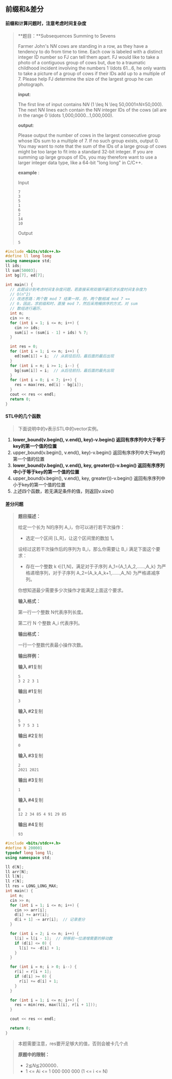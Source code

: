 

## 前缀和&差分



#### 前缀和计算问题时，注意考虑时间复杂度

>  **题目：**Subsequences Summing to Sevens
>
> Farmer John's N*N* cows are standing in a row, as they have a tendency to do from time to time. Each cow is labeled with a distinct integer ID number so FJ can tell them apart. FJ would like to take a photo of a contiguous group of cows but, due to a traumatic childhood incident involving the numbers 1 \ldots 61…6, he only wants to take a picture of a group of cows if their IDs add up to a multiple of 7. Please help FJ determine the size of the largest group he can photograph.
>
> **input**:
>
> The first line of input contains N*N* (1 \leq N \leq 50,0001≤*N*≤50,000). The next N*N* lines each contain the N*N* integer IDs of the cows (all are in the range 0 \ldots 1,000,0000…1,000,000).
>
> **output**:
>
> Please output the number of cows in the largest consecutive group whose IDs sum to a multiple of 7. If no such group exists, output 0. You may want to note that the sum of the IDs of a large group of cows might be too large to fit into a standard 32-bit integer. If you are summing up large groups of IDs, you may therefore want to use a larger integer data type, like a 64-bit "long long" in C/C++.
>
> **example** :
>
> Input
>
> ```
> 7
> 3
> 5
> 1
> 6
> 2
> 14
> 10
> ```
>
> Output
>
> ```
> 5
> ```

```c++
#include <bits/stdc++.h>
#define ll long long
using namespace std;
ll ids;
ll sum[50003];
int bg[7], ed[7];

int main() {
  // 此题设计到考虑时间复杂度问题，若直接采用双循环遍历求长度时间复杂度为
  // O(n^2)
  // 改进思路：两个数 mod 7 结果一样，则，两个数相减 mod 7 ==
  // 0，因此，求前缀和时，直接 mod 7，然后采用桶排序的方式，对 sum
  // 数组进行遍历，
  int n;
  cin >> n;
  for (int i = 1; i <= n; i++) {
    cin >> ids;
    sum[i] = (sum[i - 1] + ids) % 7;
  }

  int res = 0;
  for (int i = 1; i <= n; i++) {
    ed[sum[i]] = i;  // 从前往后扫，最后面的最后出现
  }
  for (int i = n; i >= 1; i--) {
    bg[sum[i]] = i;  // 从后往前扫，最后面的最先出现
  }
  for (int i = 0; i < 7; i++) {
    res = max(res, ed[i] - bg[i]);
  }
  cout << res << endl;
  return 0;
}
```



#### STL中的几个函数

> 下面说明中的v表示STL中的vector实例。

1. **lower_bound(v.begin(), v.end(), key)-v.begin()  返回有序序列中大于等于key的第一个值的位置**
2. upper_bound(v.begin(), v.end(), key)-v.begin()  返回有序序列中大于key的第一个值的位置
3. **lower_bound(v.begin(), v.end(), key, greater<int>())-v.begin()  返回有序序列中小于等于key的第一个值的位置**
4. upper_bound(v.begin(), v.end(), key, greater<int>())-v.begin()  返回有序序列中小于key的第一个值的位置
5. 上述四个函数，若无满足条件的值，则返回v.size() 



#### 差分问题





> **题目描述：**
>
> 给定一个长为 N的序列 A_i，你可以进行若干次操作：
>
> - 选定一个区间 [L,R]，让这个区间里的数加 1。
>
> 设经过这若干次操作后的序列为 B_i，那么你需要让 B_i 满足下面这个要求：
>
> - 存在一个整数 k ∈[1,N]，满足对于子序列 A_1=\{A_1,A_2,……,A_k} 为严格递增序列，对于子序列 A_2=\{A_k,A_k+1,……,A_N} 为严格递减序列。
>
> 你想知道最少需要多少次操作才能满足上面这个要求。
>
> **输入格式：**
>
> 第一行一个整数 N代表序列长度。
>
> 第二行 N 个整数 A_i 代表序列。
>
> **输出格式：**
>
> 一行一个整数代表最小操作次数。
>
> **输出样例：**
>
> **输入 #1**复制
>
> ```
> 5
> 3 2 2 3 1
> ```
>
> **输出 #1**复制
>
> ```
> 3
> ```
>
> **输入 #2**复制
>
> ```
> 5
> 9 7 5 3 1
> ```
>
> **输出 #2**复制
>
> ```
> 0
> ```
>
> **输入 #3**复制
>
> ```
> 2
> 2021 2021
> ```
>
> **输出 #3**复制
>
> ```
> 1
> ```
>
> **输入 #4**复制
>
> ```
> 8
> 12 2 34 85 4 91 29 85
> ```
>
> **输出 #4**复制
>
> ```
> 93
> ```



``` C++
#include <bits/stdc++.h>
#define N 200001
typedef long long ll;
using namespace std;

ll d[N];
ll arr[N];
ll l[N];
ll r[N];
ll res = LONG_LONG_MAX;
int main() {
  int n;
  cin >> n;
  for (int i = 1; i <= n; i++) {
    cin >> arr[i];
    d[i] += arr[i];
    d[i + 1] -= arr[i];  // 记录差分
  }

  for (int i = 2; i <= n; i++) {
    l[i] = l[i - 1];  // 转移前一位递增需要的移动数
    if (d[i] <= 0) {
      l[i] += -d[i] + 1;
    }
  }

  for (int i = n; i > 0; i--) {
    r[i] = r[i + 1];
    if (d[i] >= 0) {
      r[i] += d[i] + 1;
    }
  }

  for (int i = 1; i <= n; i++) {
    res = min(res, max(l[i], r[i + 1]));
  }

  cout << res << endl;

  return 0;
}
```



> 本题需要注意，res要开足够大的值，否则会被卡几个点
>
> **原题中的限制：**
>
> - 2≦*N*≦200000．
> - 1 <= Ai <= 1 000 000 000 (1 <= i <= N)

